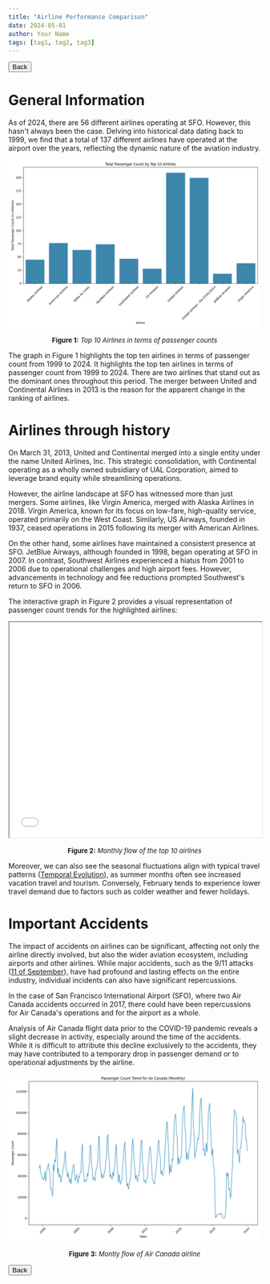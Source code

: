 ```yaml
---
title: "Airline Performance Comparison"
date: 2024-05-01
author: Your Name
tags: [tag1, tag2, tag3]
---
```


<!-- Back button -->
<button onclick="goBack()">Back</button>
<script>
function goBack() {
  window.history.back();
}
</script>

# General Information

As of 2024, there are 56 different airlines operating at SFO. However, this hasn't always been the case. Delving into historical data dating back to 1999, we find that a total of 137 different airlines have operated at the airport over the years, reflecting the dynamic nature of the aviation industry.


![Alt text](images/airline_passenger_counts.png)
<p style="text-align:center; font-size:small;"><strong>Figure 1:</strong> <em>Top 10 Airlines in terms of passenger counts</em></p>

The graph in Figure 1 highlights the top ten airlines in terms of passenger count from 1999 to 2024. It highlights the top ten airlines in terms of passenger count from 1999 to 2024. There are two airlines that stand out as the dominant ones throughout this period. The merger between United and Continental Airlines in 2013 is the reason for the apparent change in the ranking of airlines.

# Airlines through history

On March 31, 2013, United and Continental merged into a single entity under the name United Airlines, Inc. This strategic consolidation, with Continental operating as a wholly owned subsidiary of UAL Corporation, aimed to leverage brand equity while streamlining operations.

However, the airline landscape at SFO has witnessed more than just mergers. Some airlines, like Virgin America, merged with Alaska Airlines in 2018. Virgin America, known for its focus on low-fare, high-quality service, operated primarily on the West Coast. Similarly, US Airways, founded in 1937, ceased operations in 2015 following its merger with American Airlines.

On the other hand, some airlines have maintained a consistent presence at SFO. JetBlue Airways, although founded in 1998, began operating at SFO in 2007. In contrast, Southwest Airlines experienced a hiatus from 2001 to 2006 due to operational challenges and high airport fees. However, advancements in technology and fee reductions prompted Southwest's return to SFO in 2006.

The interactive graph in Figure 2 provides a visual representation of passenger count trends for the highlighted airlines:

<iframe src="images/airline_passenger_counts.html" width="100%" height="430px"></iframe>
<p style="text-align:center; font-size:small;"><strong>Figure 2:</strong> <em>Monthly flow of the top 10 airlines</em></p>

Moreover, we can also see the seasonal fluctuations align with typical travel patterns ([Temporal Evolution](temporalEvolution.md)), as summer months often see increased vacation travel and tourism. Conversely, February tends to experience lower travel demand due to factors such as colder weather and fewer holidays.

# Important Accidents

The impact of accidents on airlines can be significant, affecting not only the airline directly involved, but also the wider aviation ecosystem, including airports and other airlines. While major accidents, such as the 9/11 attacks ([11 of September](11S.md)), have had profound and lasting effects on the entire industry, individual incidents can also have significant repercussions.

In the case of San Francisco International Airport (SFO), where two Air Canada accidents occurred in 2017, there could have been repercussions for Air Canada's operations and for the airport as a whole. 

Analysis of Air Canada flight data prior to the COVID-19 pandemic reveals a slight decrease in activity, especially around the time of the accidents. While it is difficult to attribute this decline exclusively to the accidents, they may have contributed to a temporary drop in passenger demand or to operational adjustments by the airline.

![Alt text](images/canada_accidents.png)
<p style="text-align:center; font-size:small;"><strong>Figure 3:</strong> <em>Montly flow of Air Canada airline</em></p>

<!-- Back button -->
<button onclick="goBack()">Back</button>
<script>
function goBack() {
  window.history.back();
}
</script>